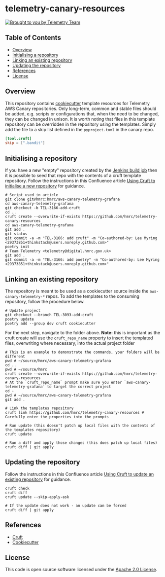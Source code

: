 # telemetry-canary-resources

[![Brought to you by Telemetry Team](https://img.shields.io/badge/MDTP-Telemetry-40D9C0?style=flat&labelColor=000000&logo=gov.uk)](https://confluence.tools.tax.service.gov.uk/display/TEL/Telemetry)

## Table of Contents
* [Overview](#Overview)
* [Initialising a repository](#Initialising-a-repository)
* [Linking an existing repository](#Linking-an-existing-repository)
* [Updating the repository](#Updating-the-repository)
* [References](#References)
* [License](#License)

## Overview
This repository contains [cookiecutter](https://github.com/cookiecutter/cookiecutter) template resources for Telemetry AWS
Canary repositories. Only long-term, common and stable files should be added, e.g. scripts or configurations that, when
the need to be changed, they can be changed in unison. It is worth noting that files in this template repository can be
overridden in the repository using the templates. Simply add the file to a skip list defined in the `pyproject.toml` in
the canary repo.

```toml
[tool.cruft]
skip = [".bandit"]
```

## Initialising a repository

If you have a new "empty" repository created by the [Jenkins build job](https://build.tax.service.gov.uk/job/PlatOps/job/Tools/job/create-a-repository/)
then it is possible to seed that repo with the contents of a cruft template repository. Follow the instructions in this Confluence article [Using Cruft to initialise a new repository](https://confluence.tools.tax.service.gov.uk/display/TEL/Using+Cruft+to+initialise+a+new+repository) for guidance.

```shell
# Script used in article
git clone git@hmrc:hmrc/aws-canary-telemetry-grafana
cd aws-canary-telemetry-grafana
git checkout -b TEL-3166-add-cruft
cd ..
cruft create --overwrite-if-exists https://github.com/hmrc/telemetry-canary-resources
cd aws-canary-telemetry-grafana
git add .
git status
git commit -a -m "TEL-3166: add cruft" -m "Co-authored-by: Lee Myring <29373851+thinkstack@users.noreply.github.com>"
poetry init
# Team Telemetry <telemetry@digital.hmrc.gov.uk>
git add .
git commit -a -m "TEL-3166: add poetry" -m "Co-authored-by: Lee Myring <29373851+thinkstack@users.noreply.github.com>"
```

## Linking an existing repository

The repository is meant to be used as a cookiecutter source inside the `aws-canary-telemetry-*` repos. To add the templates
to the consuming repository, follow the procedure below.

```shell
# Update project
git checkout --branch TEL-3093-add-cruft
poetry update
poetry add --group dev cruft cookiecutter
```

For the next step, navigate to the folder above. **Note:** this is important as the cruft create will use the
`cruft_repo_name` property to insert the templated files, overwriting where necessary, into the actual project folder

```shell
# This is an example to demonstrate the commands, your folders will be different
pwd # ~/source/hmrc/aws-canary-telemetry-grafana
cd ..
pwd # ~/source/hmrc
cruft create --overwrite-if-exists https://github.com/hmrc/telemetry-canary-resources
# At the `cruft_repo_name` prompt make sure you enter `aws-canary-telemetry-grafana` to target the correct project
cd -
pwd # ~/source/hmrc/aws-canary-telemetry-grafana
git add .
```

```shell
# Link the templates repository
cruft link https://github.com/hmrc/telemetry-canary-resources # Carefully enter the properties into the prompts

# Run update (this doesn't patch up local files with the contents of the templates repository)
cruft update

# Run a diff and apply those changes (this does patch up local files)
cruft diff | git apply
```

## Updating the repository

Follow the instructions in this Confluence article [Using Cruft to update an existing repository](https://confluence.tools.tax.service.gov.uk/display/TEL/Using+Cruft+to+update+an+existing+repository) for guidance.

```shell
cruft check
cruft diff
cruft update --skip-apply-ask

# If the update does not work - an update can be forced
cruft diff | git apply
```

## References

* [Cruft](https://cruft.github.io/cruft)
* [Cookiecutter](https://cookiecutter.readthedocs.io/en/stable/)

## License

This code is open source software licensed under the [Apache 2.0 License]("http://www.apache.org/licenses/LICENSE-2.0.html").
